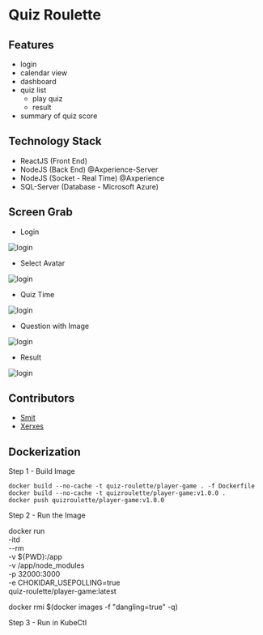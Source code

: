 # Quiz Roulette

## Features

- login
- calendar view
- dashboard
- quiz list
  - play quiz
  - result
- summary of quiz score

## Technology Stack

- ReactJS (Front End)
- NodeJS (Back End) @Axperience-Server
- NodeJS (Socket - Real Time) @Axperience
- SQL-Server (Database - Microsoft Azure)

## Screen Grab

- Login

![login](screenshots/one.png)

- Select Avatar

![login](screenshots/two.png)

- Quiz Time

![login](screenshots/three.png)

- Question with Image

![login](screenshots/four.png)

- Result

![login](screenshots/five.png)

## Contributors

- [Smit](https://github.com/shah-smit)
- [Xerxes](https://github.com/XXerxesG)


## Dockerization

Step 1 - Build Image

```docker
docker build --no-cache -t quiz-roulette/player-game . -f Dockerfile
docker build --no-cache -t quizroulette/player-game:v1.0.0 .
docker push quizroulette/player-game:v1.0.0
```

Step 2 - Run the Image

docker run \
    -itd \
    --rm \
    -v ${PWD}:/app \
    -v /app/node_modules \
    -p 32000:3000 \
    -e CHOKIDAR_USEPOLLING=true \
    quiz-roulette/player-game:latest

docker rmi $(docker images -f "dangling=true" -q)



Step 3 - Run in KubeCtl